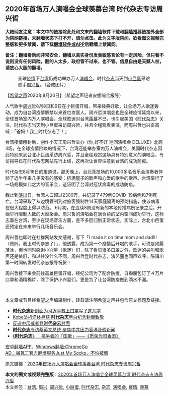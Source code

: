  <h2>2020年首场万人演唱会全球羡慕台湾 时代杂志专访周兴哲</h2> <p class="notice"><b>大陆网友注意：本文中的链接除此处和文末的<a href="https://github.com/bannedbook/fanqiang" >翻墙</a>软件下载和<a href="https://github.com/killgcd/justmysocks/blob/master/README.md">翻墙推荐</a>链接外全部为禁网链接，未翻墙状态下打不开，请勿点击。此为文字版禁闻，欲看图文视频完整版和更多禁闻，请下载<a href="https://github.com/bannedbook/fanqiang">翻墙软件或APP</a>后翻墙上禁闻网。</p><p>备注：翻墙看新闻非常安全，翻墙以真实身份发表敏感言论有一定风险，但只看不说则没有任何风险，翻的人太多，政府管不过来，也不管。信息自由是天赋人权，请放心大胆的翻墙。</b></p>  <div class="entry"> <figure><figcaption>全球<a href="https://www.bannedbook.org/bnews/tag/%E7%96%AB%E6%83%85/" class="st_tag internal_tag" rel="tag" title="标签 疫情 下的日志">疫情</a>下<a href="https://www.bannedbook.org/bnews/tag/%e5%8f%b0%e6%b9%be/" class="st_tag internal_tag" rel="tag" title="标签 台湾 下的日志">台湾</a>仍成功举办万人<a href="https://www.bannedbook.org/bnews/tag/%e6%bc%94%e5%94%b1%e4%bc%9a/" class="st_tag internal_tag" rel="tag" title="标签 演唱会 下的日志">演唱会</a>，时代<a href="https://www.bannedbook.org/bnews/tag/%e6%9d%82%e5%bf%97/" class="st_tag internal_tag" rel="tag" title="标签 杂志 下的日志">杂志</a>当天到<a href="https://www.bannedbook.org/bnews/tag/%E5%B0%8F%E5%B7%A8%E8%9B%8B/" class="st_tag internal_tag" rel="tag" title="标签 小巨蛋 下的日志">小巨蛋</a>采访歌手<a href="https://www.bannedbook.org/bnews/tag/%E5%91%A8%E5%85%B4%E5%93%B2/" class="st_tag internal_tag" rel="tag" title="标签 周兴哲 下的日志">周兴哲</a>。（合成图片）</figcaption></figure> <p>【<span class='wp_keywordlink_affiliate'><a href="https://www.soundofhope.org" title="希望之声" target="_blank">希望之声</a></span>2020年8月20日】（希望之声记者安娜综合报导）</p> <p content="台湾防疫大成功，周兴哲成了台湾疫情解禁以来，第一位在小巨蛋开唱的歌手，是全球首场室内万人演唱会，这引起美国《时代杂志》关注，时代杂志当天到小巨蛋采访周兴哲，并且全程观看表演，而周兴哲也兴奋高喊：「爸妈！我上时代杂志了！」" data-reactid="12" type="text">人气歌手<a href="https://www.bannedbook.org/bnews/tag/%E5%91%A8%E5%85%B4/" class="st_tag internal_tag" rel="tag" title="标签 周兴 下的日志">周兴</a>哲8月8日和9日在小巨蛋开唱，带来经典好歌，让全场万人歌迷轰动，成为自台湾疫情解禁以来首位攻蛋人。周兴哲演唱会也是全球疫情延烧以来，全球首场室内万人演唱会，全球歌迷对台湾<a href="https://www.bannedbook.org/bnews/tag/%E7%BE%A1%E6%85%95/" class="st_tag internal_tag" rel="tag" title="标签 羡慕 下的日志">羡慕</a>不已，也引起美国《<a href="https://www.bannedbook.org/bnews/tag/%E6%97%B6%E4%BB%A3%E6%9D%82%E5%BF%97/" class="st_tag internal_tag" rel="tag" title="标签 时代杂志 下的日志">时代杂志</a>》关注，时代杂志当天到小巨蛋采访周兴哲，并且全程观看表演，而周兴哲也兴奋高喊：「爸妈！我上时代杂志了！」</p>  <p></p> <p content="台湾疫情解封后，创作小天王周兴哲举办《你,好不好 巡回演唱会 DELUXE》北高4场，在全球疫情险峻的情况下，台湾还能举办室内万人演唱会，美国时代杂志因此特别来到台北小巨蛋采访周兴哲，并且全程观赏这场具有特别意义的演唱会，专访报导已在&lt;a href=&quot;https://time.com/5880129/concerts-coronavirus-taiwan/?fbclid=IwAR0WXTFNqnhPPGdoe0jr1Bg-97BcsKOqIhdeqmlu0kdO2inA62z0sexIpCg&quot; target=&quot;_blank&quot; rel=&quot;nofollow noopener&quot;&gt;时代杂志&lt;/a&gt;网站先行上线，这再次让世界注意到台湾的成功防疫。" data-reactid="13" type="text">台湾疫情解封后，创作小天王周兴哲举办《你,好不好 巡回演唱会 DELUXE》北高4场，在全球疫情险峻的情况下，台湾还能举办室内万人演唱会，美国时代杂志因此特别来到台北小巨蛋采访周兴哲，并且全程观赏这场具有特别意义的演唱会，专访报导已在时代杂志网站先行上线，这再次让世界注意到台湾的成功防疫。</p>  <p content="台湾疫情解封后，创作小天王周兴哲举办《你,好不好 巡回演唱会 DELUXE》北高4场，在全球疫情险峻的情况下，台湾还能举办室内万人演唱会，美国时代杂志因此特别来到台北小巨蛋采访周兴哲，并且全程观赏这场具有特别意义的演唱会，专访报导已在&lt;a href=&quot;https://time.com/5880129/concerts-coronavirus-taiwan/?fbclid=IwAR0WXTFNqnhPPGdoe0jr1Bg-97BcsKOqIhdeqmlu0kdO2inA62z0sexIpCg&quot; target=&quot;_blank&quot; rel=&quot;nofollow noopener&quot;&gt;时代杂志&lt;/a&gt;网站先行上线，这再次让世界注意到台湾的成功防疫。" data-reactid="13" type="text">时代杂志8月18日的报道说，那天晚上，台北竞技场的10,000多名音乐会演奏者体验了近半年来几乎没有的感受：挤满屋子的歌声和心爱的歌手的歌声。台湾举行了一场规模如此之大的音乐会，这证明了台湾对冠状病毒的成功防疫。</p> <p content="台湾疫情解封后，创作小天王周兴哲举办《你,好不好 巡回演唱会 DELUXE》北高4场，在全球疫情险峻的情况下，台湾还能举办室内万人演唱会，美国时代杂志因此特别来到台北小巨蛋采访周兴哲，并且全程观赏这场具有特别意义的演唱会，专访报导已在&lt;a href=&quot;https://time.com/5880129/concerts-coronavirus-taiwan/?fbclid=IwAR0WXTFNqnhPPGdoe0jr1Bg-97BcsKOqIhdeqmlu0kdO2inA62z0sexIpCg&quot; target=&quot;_blank&quot; rel=&quot;nofollow noopener&quot;&gt;时代杂志&lt;/a&gt;网站先行上线，这再次让世界注意到台湾的成功防疫。" data-reactid="13" type="text">截止到<span class='wp_keywordlink_affiliate'><a href="https://zh-cn.shenyunperformingarts.org/" title="演出" target="_blank">演出</a></span>日，台湾人口超过2300万，共记录了479例COVID-19病例和7例死亡。台湾采取了从边境管制到对旅客强制性14天家庭隔离的预防措施，使该病毒在很大程度上得以防范。 6月初，在连续8周没有新的本地传播病例记录之后，开始举行限制人数的大型聚会。周兴哲的演唱会在满负荷的室内空间成功举行，这标志着在台湾，至少在现场音乐方面，差不多回归到正常状态。实际上，台北小巨蛋还预定在未来举行几场音乐会。</p>  <p content="周兴哲也即时在社群网站发文感谢，写下「I made it on time mom and dad!!!（爸妈，我上时代杂志了）」，他透露，成为第一个疫情后开唱的歌手，可说是如履薄冰，但也同时感谢小兴星（歌迷）们，除了看见很多口罩之外，歌迷的尖叫和歌声还是依旧，和过往没什么不同，周兴哲登时代杂志，演艺圈也同声欢呼，陈镇川第一时间转发时代杂志报导祝贺！" data-reactid="32" type="text">周兴哲也即时在社群网站发文感谢，写下「I made it on time mom and dad!!!（爸妈，我上时代杂志了）」，他透露，成为第一个疫情后开唱的歌手，可说是如履薄冰，但也同时感谢小兴星（歌迷）们，除了看见很多口罩之外，歌迷的尖叫和歌声还是依旧，和过往没什么不同，周兴哲登时代杂志，演艺圈也同声欢呼，陈镇川第一时间转发时代杂志报导祝贺！</p> <p content="&lt;br&gt;" data-reactid="33" type="text">周兴哲接下来会前往高雄巨蛋开唱，经纪公司为了配合防疫，自掏腰包订了４万片口罩和酒精棉片，除了保护小兴星们，更是为了让台湾防疫做到滴水不漏。</p>  <p content="&lt;br&gt;" data-reactid="33" type="text"> </p> <p>本文章或节目经希望之声编辑制作，转载请注明希望之声并包含原文标题及链接。</p> <ul class='op-related-articles' title='相关阅读'> <li><a href='https://www.bannedbook.org/bnews/baitai/20200207/1272841.html' target='_blank'><b>时代杂志</b>新封面为习近平戴上口罩写了这几字</a></li> <li><a href='https://www.bannedbook.org/bnews/comments/20200130/1267580.html' target='_blank'>Kobe坠机遗体寻获 <b>时代杂志</b>黑白纪念封面致敬</a></li> <li><a href='https://www.bannedbook.org/bnews/worldnews/20200124/1264108.html' target='_blank'>反送中示威者登<b>时代杂志</b>封面</a></li> <li><a href='https://www.bannedbook.org/bnews/cnnews/hknews/20200110/1256639.html' target='_blank'><b>时代杂志</b>专访蔡英文总统 聚焦中共压力香港及假新闻</a></li> <li><a href='https://www.bannedbook.org/bnews/headline/20190912/1189656.html' target='_blank'>《<b>时代杂志</b>》︰抗争者的「国歌」——《愿荣光归香港》</a></li> </ul> <div class="texttj"> <a href="https://github.com/bannedbook/fanqiang/wiki/%E7%A6%81%E9%97%BB%E7%BD%91%E5%AE%89%E5%8D%93%E7%BF%BB%E5%A2%99%E6%96%B0%E9%97%BBAPP" target="_blank">安卓翻墙APP</a>、<a href="https://github.com/bannedbook/fanqiang/wiki/Chrome%E4%B8%80%E9%94%AE%E7%BF%BB%E5%A2%99%E5%8C%85" target="_blank">Windows翻墙:ChromeGo</a><br/> <a href="https://github.com/killgcd/justmysocks/blob/master/README.md" target="_blank">AD：搬瓦工官方翻墙服务Just My Socks，不怕被墙</a> </div><p>原文链接：<a class="src_link"  href="https://www.soundofhope.org/post/413365" target="_blank">2020年首场万人演唱会全球羡慕台湾 时代杂志专访周兴哲</a></p><a name='sharetosocial'></a>         <div><b>本文的图文或视频完整版</b>：<a href='https://www.bannedbook.org/bnews/comments/20200820/1383069.html'>2020年首场万人演唱会全球羡慕台湾 时代杂志专访周兴哲</a></div>  </div><!--END ENTRY--> <div class="postfooter"> <div>本文标签：<a href="https://www.bannedbook.org/bnews/tag/%e5%8f%b0%e6%b9%be/" rel="tag">台湾</a>, <a href="https://www.bannedbook.org/bnews/tag/%E5%91%A8%E5%85%B4/" rel="tag">周兴</a>, <a href="https://www.bannedbook.org/bnews/tag/%E5%91%A8%E5%85%B4%E5%93%B2/" rel="tag">周兴哲</a>, <a href="https://www.bannedbook.org/bnews/tag/%E5%B0%8F%E5%B7%A8%E8%9B%8B/" rel="tag">小巨蛋</a>, <a href="https://www.bannedbook.org/bnews/tag/%E6%97%B6%E4%BB%A3%E6%9D%82%E5%BF%97/" rel="tag">时代杂志</a>, <a href="https://www.bannedbook.org/bnews/tag/%e6%9d%82%e5%bf%97/" rel="tag">杂志</a>, <a href="https://www.bannedbook.org/bnews/tag/%e6%bc%94%e5%94%b1%e4%bc%9a/" rel="tag">演唱会</a>, <a href="https://www.bannedbook.org/bnews/tag/%E7%96%AB%E6%83%85/" rel="tag">疫情</a>, <a href="https://www.bannedbook.org/bnews/tag/%E7%BE%A1%E6%85%95/" rel="tag">羡慕</a></div>  </div><!--END POSTFOOTER--> 